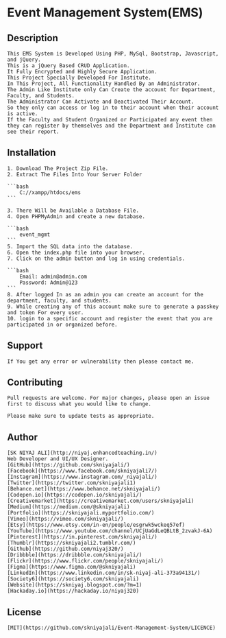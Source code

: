# Event Management System(EMS)

## Description

    This EMS System is Developed Using PHP, MySql, Bootstrap, Javascript, and jQuery.
    This is a jQuery Based CRUD Application.
    It Fully Encrypted and Highly Secure Application.
    This Project Specially Developed For Institute.
    In This Project, All Functionality Handled By an Administrator.
    The Admin Like Institute only Can Create the account for Department, Faculty, and Students.
    The Administrator Can Activate and Deactivated Their Account.
    So they only can access or log in to their account when their account is active.
    If the Faculty and Student Organized or Participated any event then they can register by themselves and the Department and Institute can see their report.

## Installation

    1. Download The Project Zip File.
    2. Extract The Files Into Your Server Folder

    ```bash
        C://xampp/htdocs/ems
    ```

    3. There Will be Available a Database File.
    4. Open PHPMyAdmin and create a new database.

    ```bash
        event_mgmt
    ```
    5. Import the SQL data into the database.
    6. Open the index.php file into your browser.
    7. Click on the admin button and log in using credentials.

    ```bash
        Email: admin@admin.com
        Password: Admin@123
    ```
    8. After logged In as an admin you can create an account for the department, faculty, and students.
    9. While creating any of this account make sure to generate a passkey and token For every user.
    10. login to a specific account and register the event that you are participated in or organized before.
## Support
    If You get any error or vulnerability then please contact me. 
## Contributing
    Pull requests are welcome. For major changes, please open an issue first to discuss what you would like to change.

    Please make sure to update tests as appropriate.
## Author
    [SK NIYAJ ALI](http://niyaj.enhancedteaching.in/)
    Web Developer and UI/UX Designer.
    [GitHub](https://github.com/skniyajali/)
    [Facebook](https://www.facebook.com/skniyajali7/)
    [Instagram](https://www.instagram.com/_niyajali/)
    [Twitter](https://twitter.com/skniyajali1)
    [Behance.net](https://www.behance.net/skniyajali/)
    [Codepen.io](https://codepen.io/skniyajali/)
    [Creativemarket](https://creativemarket.com/users/skniyajali)
    [Medium](https://medium.com/@skniyajali)
    [Portfolio](https://skniyajali.myportfolio.com/)
    [Vimeo](https://vimeo.com/skniyajali/)
    [Etsy](https://www.etsy.com/in-en/people/esgrwk5wckeq57ef)
    [YouTube](https://www.youtube.com/channel/UCjUaGdLeQBLtB_2zvakJ-6A)
    [Pinterest](https://in.pinterest.com/skniyajali/)
    [Thumblr](https://skniyajali2.tumblr.com/)
    [Github](https://github.com/niyaj320/)
    [Dribbble](https://dribbble.com/skniyajali/)
    [Flickr](https://www.flickr.com/people/skniyajali/)
    [Figma](https://www.figma.com/@skniyajali)
    [LinkedIn](https://www.linkedin.com/in/sk-niyaj-ali-373a94131/)
    [Society6](https://society6.com/skniyajali)
    [Website](https://skniyaj.blogspot.com/?m=1)
    [Hackaday.io](https://hackaday.io/niyaj320)

## License
    [MIT](https://github.com/skniyajali/Event-Management-System/LICENCE)